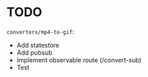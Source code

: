 # TODO
`converters/mp4-to-gif`: 
  - Add statestore
  - Add pubsub
  - Implement observable route (/convert-sub)
  - Test